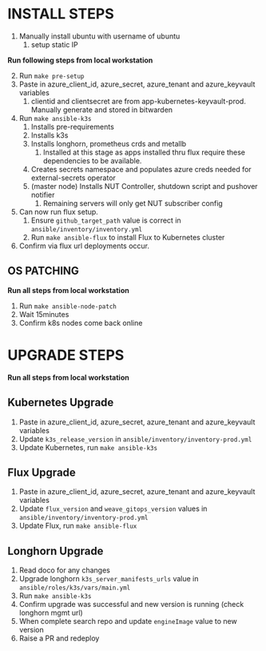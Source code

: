 # INSTALL STEPS

1. Manually install ubuntu with username of ubuntu
    1. setup static IP

**Run following steps from local workstation**

2. Run `make pre-setup`
3. Paste in azure_client_id, azure_secret, azure_tenant and azure_keyvault variables
    1. clientid and clientsecret are from app-kubernetes-keyvault-prod. Manually generate and stored in bitwarden
4. Run `make ansible-k3s`
    1. Installs pre-requirements
    2. Installs k3s
    3. Installs longhorn, prometheus crds and metallb
        1. Installed at this stage as apps installed thru flux require these dependencies to be available.
    4. Creates secrets namespace and populates azure creds needed for external-secrets operator
    5. (master node) Installs NUT Controller, shutdown script and pushover notifier
        1. Remaining servers will only get NUT subscriber config
5. Can now run flux setup.
    1. Ensure `github_target_path` value is correct in `ansible/inventory/inventory.yml`
    2. Run `make ansible-flux` to install Flux to Kubernetes cluster
6. Confirm via flux url deployments occur.

## OS PATCHING
**Run all steps from local workstation**

1. Run `make ansible-node-patch`
2. Wait 15minutes
3. Confirm k8s nodes come back online

# UPGRADE STEPS
**Run all steps from local workstation**

## Kubernetes Upgrade
1. Paste in azure_client_id, azure_secret, azure_tenant and azure_keyvault variables
2. Update `k3s_release_version` in `ansible/inventory/inventory-prod.yml`
3. Update Kubernetes, run `make ansible-k3s`

## Flux Upgrade
1. Paste in azure_client_id, azure_secret, azure_tenant and azure_keyvault variables
2. Update `flux_version` and `weave_gitops_version` values in `ansible/inventory/inventory-prod.yml`
3. Update Flux, run `make ansible-flux`

## Longhorn Upgrade
1. Read doco for any changes
2. Upgrade longhorn `k3s_server_manifests_urls` value in `ansible/roles/k3s/vars/main.yml`
3. Run `make ansible-k3s`
4. Confirm upgrade was successful and new version is running (check longhorn mgmt url)
5. When complete search repo and update `engineImage` value to new version
6. Raise a PR and redeploy
